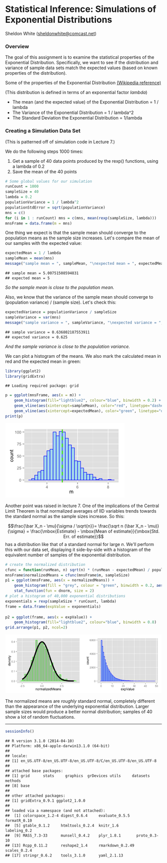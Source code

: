# Statistical Inference: Simulations of Exponential Distributions
Sheldon White (sheldonwhite@comcast.net)  


### Overview
The goal of this assignment is to examine the statistical properties of the Exponential Distribution. Specifically, we want to see if the distribution and variance of sample data sets match the expected values (based on known properties of the distribution).

Some of the properties of the Exponential Distribution [(Wikipedia reference)](http://en.wikipedia.org/wiki/Exponential_distribution#Mean.2C_variance.2C_moments_and_median)

(This distribution is defined in terms of an exponential factor _lambda_)

* The mean (and the expected value) of the Exponential Distribution = 1 / lambda
* The Variance of the Exponential Distribution = 1 / lambda^2
* The Standard Deviation the Exponential Distribution = 1/lambda

### Creating a Simulation Data Set
(This is patterned off of simulation code in Lecture 7.)

We do the following steps 1000 times:

1. Get a sample of 40 data points produced by the rexp() functions, using a lambda of 0.2
2. Save the mean of the 40 points


```r
# Some global values for our simulation
runCount = 1000
sampleSize = 40
lambda = 0.2
populationVariance = 1 / lambda^2
populationStdError = sqrt(populationVariance)
mns = c()
for (i in 1 : runCount) mns = c(mns, mean(rexp(sampleSize, lambda)))
mnsFrame = data.frame(m = mns)
```

One thing we expect is that the sample mean should converge to the population means as the sample size increases. Let's compare the mean of our samples with the expected value:


```r
expectedMean = 1 / lambda
sampleMean = mean(mns)
message("sample mean = ", sampleMean, "\nexpected mean = ", expectedMean)
```

```
## sample mean = 5.00751508594831
## expected mean = 5
```
_So the sample mean is close to the population mean._

Also, we know that the variance of the sample mean should converge to (population variance) / (sample size). Let's check this: 

```r
expectedVariance = populationVariance / sampleSize
sampleVariance = var(mns)
message("sample variance = ", sampleVariance, "\nexpected variance = ", expectedVariance)
```

```
## sample variance = 0.636802187553911
## expected variance = 0.625
```
_And the sample variance is close to the population variance._

We can plot a histogram of the means. We also mark the calculated mean in red and the expected mean in green:


```r
library(ggplot2)
library(gridExtra)
```

```
## Loading required package: grid
```

```r
p = ggplot(mnsFrame, aes(x = m)) +
    geom_histogram(fill="lightblue2", colour="blue", binwidth = 0.2) +
    geom_vline(aes(xintercept=sampleMean), color="red", linetype="dashed", size=1) +
    geom_vline(aes(xintercept=expectedMean), color="green", linetype="dashed", size=1)
print(p)
```

![plot of chunk plot1](./StatInfPeerAssessment1_files/figure-html/plot1.png) 

Another point was raised in lecture 7. One of the implications of the Central Limit Theorem is that normalized averages of IID variables trends towards the standard normal as the sample sizes increase. So this:

$$\frac{\bar X_n - \mu}{\sigma / \sqrt{n}}=
\frac{\sqrt n (\bar X_n - \mu)}{\sigma}
= \frac{\mbox{Estimate} - \mbox{Mean of estimate}}{\mbox{Std. Err. of estimate}}$$ has a distribution like that of a standard normal for large $n$. We'll perform this with our data set, displaying it side-by-side with a histogram of the equivalent number of samples of the exponential distribution.


```r
# create the normalized distribution
cfunc = function(runMean, n) sqrt(n) * (runMean - expectedMean) / populationStdError
mnsFrame$normalizedMeans = cfunc(mnsFrame$m, sampleSize)
p1 = ggplot(mnsFrame, aes(x = normalizedMeans)) +
    geom_histogram(fill = "grey", colour = "green", binwidth = 0.2, aes(y = ..density..)) +
    stat_function(fun = dnorm, size = 2)
# plot a histogram of 40,000 exponential distributions
exponentials = rexp(sampleSize * runCount, lambda)
frame = data.frame(expValue = exponentials)

p2 = ggplot(frame, aes(x = expValue)) +
    geom_histogram(fill="lightblue2", colour="blue", binwidth = 0.8)
grid.arrange(p1, p2, ncol=2)
```

![plot of chunk plot2](./StatInfPeerAssessment1_files/figure-html/plot2.png) 

The normalized means are _roughly_ standard normal, completely different than the appearance of the underlying exponential distribution. Larger sample sizes would produce a better normal distribution; samples of 40 show a lot of random fluctuations.

---

```r
sessionInfo()
```

```
## R version 3.1.0 (2014-04-10)
## Platform: x86_64-apple-darwin13.1.0 (64-bit)
## 
## locale:
## [1] en_US.UTF-8/en_US.UTF-8/en_US.UTF-8/C/en_US.UTF-8/en_US.UTF-8
## 
## attached base packages:
## [1] grid      stats     graphics  grDevices utils     datasets  methods  
## [8] base     
## 
## other attached packages:
## [1] gridExtra_0.9.1 ggplot2_1.0.0  
## 
## loaded via a namespace (and not attached):
##  [1] colorspace_1.2-4 digest_0.6.4     evaluate_0.5.5   formatR_0.10    
##  [5] gtable_0.1.2     htmltools_0.2.4  knitr_1.6        labeling_0.2    
##  [9] MASS_7.3-33      munsell_0.4.2    plyr_1.8.1       proto_0.3-10    
## [13] Rcpp_0.11.2      reshape2_1.4     rmarkdown_0.2.49 scales_0.2.4    
## [17] stringr_0.6.2    tools_3.1.0      yaml_2.1.13
```
